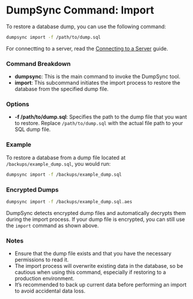 # DumpSync Command: Import

To restore a database dump, you can use the following command:

```bash
dumpsync import -f /path/to/dump.sql
```

For connectting to a server, read the [Connecting to a Server](connection.md) guide.

### Command Breakdown

- **dumpsync**: This is the main command to invoke the DumpSync tool.
- **import**: This subcommand initiates the import process to restore the database from the specified dump file.

### Options

- **-f /path/to/dump.sql**: Specifies the path to the dump file that you want to restore. Replace `/path/to/dump.sql` with the actual file path to your SQL dump file.

### Example

To restore a database from a dump file located at `/backups/example_dump.sql`, you would run:

```bash
dumpsync import -f /backups/example_dump.sql
```

### Encrypted Dumps

```bash
dumpsync import -f /backups/example_dump.sql.aes
```

DumpSync detects encrypted dump files and automatically decrypts them during the import process. If your dump file is encrypted, you can still use the `import` command as shown above.

### Notes

- Ensure that the dump file exists and that you have the necessary permissions to read it.
- The import process will overwrite existing data in the database, so be cautious when using this command, especially if restoring to a production environment.
- It’s recommended to back up current data before performing an import to avoid accidental data loss.
